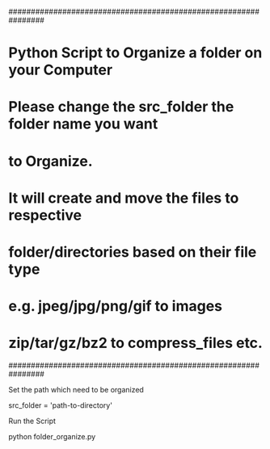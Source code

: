 ################################################################
# Python Script to Organize a folder on your Computer		   #
# Please change the src_folder the folder name you want		   #
# to Organize.												   #
# It will create and move the files to respective			   #
# folder/directories based on their file type				   #
# e.g. jpeg/jpg/png/gif to images							   #
# zip/tar/gz/bz2 to compress_files etc.						   #
################################################################

Set the path which need to be organized

src_folder = 'path-to-directory'

Run the Script

python folder_organize.py